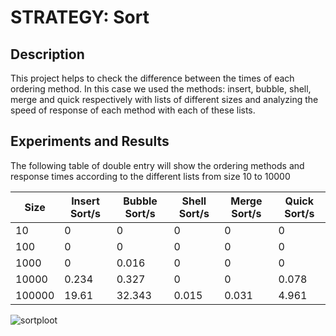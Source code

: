   # STRATEGY: Sort
  
  ## Description
  
  This project helps to check the difference between the times of each ordering method.
  In this case we used the methods: insert, bubble, shell, merge and quick respectively with lists of different sizes and analyzing   the speed of response of each method with each of these lists.
  ## Experiments and Results
  
  The following table of double entry will show the ordering methods and response times according to the different lists from size   10 to 10000
  
  |Size|Insert Sort/s|Bubble Sort/s|Shell Sort/s|Merge Sort/s|Quick Sort/s|
  |--------|--------|--------|--------|--------|--------|
  |10|0|0|0|0|0|
  |100|0|0|0|0|0|
  |1000|0|0.016|0|0|0|
  |10000|0.234|0.327|0|0|0.078|
  |100000|19.61|32.343|0.015|0.031|4.961|
  
  ![sortploot](https://user-images.githubusercontent.com/37960514/39546072-c1e53e88-4e18-11e8-8ccd-4e0fd29a8d48.png)

